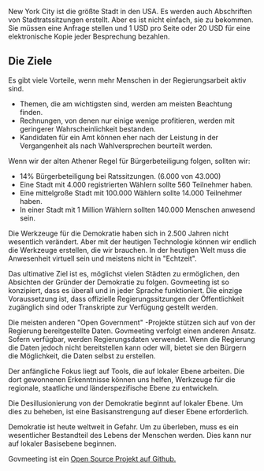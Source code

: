 <!-- Do not edit this file. It was translated by Google. -->

<p> New York City ist die größte Stadt in den USA. Es werden auch Abschriften von Stadtratssitzungen erstellt. Aber es ist nicht einfach, sie zu bekommen. Sie müssen eine Anfrage stellen und 1 USD pro Seite oder 20 USD für eine elektronische Kopie jeder Besprechung bezahlen. </p>
<h2> Die Ziele </h2>
<p> Es gibt viele Vorteile, wenn mehr Menschen in der Regierungsarbeit aktiv sind. </p>

<ul>
<li> Themen, die am wichtigsten sind, werden am meisten Beachtung finden. </li>
<li> Rechnungen, von denen nur einige wenige profitieren, werden mit geringerer Wahrscheinlichkeit bestanden. </li>
<li> Kandidaten für ein Amt können eher nach der Leistung in der Vergangenheit als nach Wahlversprechen beurteilt werden. </li>
</ul>
<p> Wenn wir der alten Athener Regel für Bürgerbeteiligung folgen, sollten wir: </p>

<ul>
<li> 14% Bürgerbeteiligung bei Ratssitzungen. (6.000 von 43.000) </li>
<li> Eine Stadt mit 4.000 registrierten Wählern sollte 560 Teilnehmer haben. </li>
<li> Eine mittelgroße Stadt mit 100.000 Wählern sollte 14.000 Teilnehmer haben. </li>
<li> In einer Stadt mit 1 Million Wählern sollten 140.000 Menschen anwesend sein. </li>
</ul>
<p> Die Werkzeuge für die Demokratie haben sich in 2.500 Jahren nicht wesentlich verändert. Aber mit der heutigen Technologie können wir endlich die Werkzeuge erstellen, die wir brauchen. In der heutigen Welt muss die Anwesenheit virtuell sein und meistens nicht in "Echtzeit". </p>

<p> Das ultimative Ziel ist es, möglichst vielen Städten zu ermöglichen, den Absichten der Gründer der Demokratie zu folgen. Govmeeting ist so konzipiert, dass es überall und in jeder Sprache funktioniert. Die einzige Voraussetzung ist, dass offizielle Regierungssitzungen der Öffentlichkeit zugänglich sind oder Transkripte zur Verfügung gestellt werden. </p>

<p> Die meisten anderen "Open Government" -Projekte stützen sich auf von der Regierung bereitgestellte Daten. Govmeeting verfolgt einen anderen Ansatz. Sofern verfügbar, werden Regierungsdaten verwendet. Wenn die Regierung die Daten jedoch nicht bereitstellen kann oder will, bietet sie den Bürgern die Möglichkeit, die Daten selbst zu erstellen. </p>

<p> Der anfängliche Fokus liegt auf Tools, die auf lokaler Ebene arbeiten. Die dort gewonnenen Erkenntnisse können uns helfen, Werkzeuge für die regionale, staatliche und länderspezifische Ebene zu entwickeln. </p>

<p> Die Desillusionierung von der Demokratie beginnt auf lokaler Ebene. Um dies zu beheben, ist eine Basisanstrengung auf dieser Ebene erforderlich. </p>

<p> Demokratie ist heute weltweit in Gefahr. Um zu überleben, muss es ein wesentlicher Bestandteil des Lebens der Menschen werden. Dies kann nur auf lokaler Basisebene beginnen. </p>

<p> Govmeeting ist ein <a href="https://github.com/govmeeting/govmeeting">Open Source Projekt auf Github.</a> </p>
